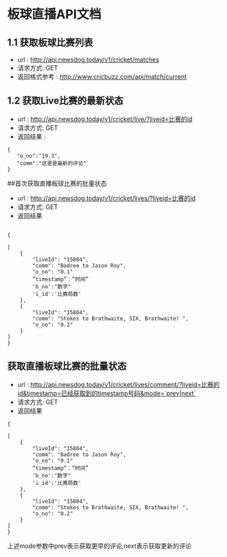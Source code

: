 
# 板球直播API文档


## 1.1 获取板球比赛列表

* url : http://api.newsdog.today/v1/cricket/matches
* 请求方式: GET
* 返回格式参考 : http://www.cricbuzz.com/api/match/current


## 1.2 获取Live比赛的最新状态

* url : http://api.newsdog.today/v1/cricket/live/?liveid=比赛的id
* 请求方式: GET
* 返回结果 :

```
{
   "o_no":"19.3",
   "comm":"这里是最新的评论"
}
```


##首次获取直播板球比赛的批量状态

* url : http://api.newsdog.today/v1/cricket/lives/?liveid=比赛的id
* 请求方式: GET
* 返回结果

```

{

[
	{
		"liveId": "15804",
		"comm": "Badree to Jason Roy",
		"o_no": "0.1"
        “timestamp”：“时间”
        'b_no':"数字"
        'i_id':'比赛局数'
	},
	{
		"liveId": "15804",
		"comm": "Stokes to Brathwaite, SIX, Brathwaite! ",
		"o_no": "0.2"
	}
]
}
```
## 获取直播板球比赛的批量状态

* url : http://api.newsdog.today/v1/cricket/lives/comment/?liveid=比赛的id&timestamp=已经获取到的timestamp号码&mode=`prev|next`
* 请求方式: GET
* 返回结果

```
{

[
	{
		"liveId": "15804",
		"comm": "Badree to Jason Roy",
		"o_no": "0.1"
        “timestamp”：“时间”
        'b_no':"数字"
        'i_id':'比赛局数'
	}, 
	{
		"liveId": "15804", 
		"comm": "Stokes to Brathwaite, SIX, Brathwaite! ",
		"o_no": "0.2"
	}
]
}
```

上述mode参数中prev表示获取更早的评论,next表示获取更新的评论
